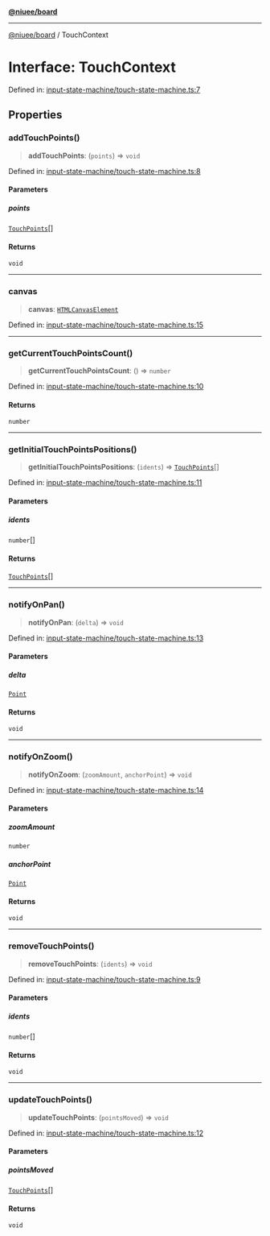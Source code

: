 [**@niuee/board**](../README.md)

***

[@niuee/board](../globals.md) / TouchContext

# Interface: TouchContext

Defined in: [input-state-machine/touch-state-machine.ts:7](https://github.com/niuee/board/blob/d74620e4e63da3004adfc7105b7f1136fce9577c/src/input-state-machine/touch-state-machine.ts#L7)

## Properties

### addTouchPoints()

> **addTouchPoints**: (`points`) => `void`

Defined in: [input-state-machine/touch-state-machine.ts:8](https://github.com/niuee/board/blob/d74620e4e63da3004adfc7105b7f1136fce9577c/src/input-state-machine/touch-state-machine.ts#L8)

#### Parameters

##### points

[`TouchPoints`](../type-aliases/TouchPoints.md)[]

#### Returns

`void`

***

### canvas

> **canvas**: [`HTMLCanvasElement`](https://developer.mozilla.org/docs/Web/API/HTMLCanvasElement)

Defined in: [input-state-machine/touch-state-machine.ts:15](https://github.com/niuee/board/blob/d74620e4e63da3004adfc7105b7f1136fce9577c/src/input-state-machine/touch-state-machine.ts#L15)

***

### getCurrentTouchPointsCount()

> **getCurrentTouchPointsCount**: () => `number`

Defined in: [input-state-machine/touch-state-machine.ts:10](https://github.com/niuee/board/blob/d74620e4e63da3004adfc7105b7f1136fce9577c/src/input-state-machine/touch-state-machine.ts#L10)

#### Returns

`number`

***

### getInitialTouchPointsPositions()

> **getInitialTouchPointsPositions**: (`idents`) => [`TouchPoints`](../type-aliases/TouchPoints.md)[]

Defined in: [input-state-machine/touch-state-machine.ts:11](https://github.com/niuee/board/blob/d74620e4e63da3004adfc7105b7f1136fce9577c/src/input-state-machine/touch-state-machine.ts#L11)

#### Parameters

##### idents

`number`[]

#### Returns

[`TouchPoints`](../type-aliases/TouchPoints.md)[]

***

### notifyOnPan()

> **notifyOnPan**: (`delta`) => `void`

Defined in: [input-state-machine/touch-state-machine.ts:13](https://github.com/niuee/board/blob/d74620e4e63da3004adfc7105b7f1136fce9577c/src/input-state-machine/touch-state-machine.ts#L13)

#### Parameters

##### delta

[`Point`](../type-aliases/Point.md)

#### Returns

`void`

***

### notifyOnZoom()

> **notifyOnZoom**: (`zoomAmount`, `anchorPoint`) => `void`

Defined in: [input-state-machine/touch-state-machine.ts:14](https://github.com/niuee/board/blob/d74620e4e63da3004adfc7105b7f1136fce9577c/src/input-state-machine/touch-state-machine.ts#L14)

#### Parameters

##### zoomAmount

`number`

##### anchorPoint

[`Point`](../type-aliases/Point.md)

#### Returns

`void`

***

### removeTouchPoints()

> **removeTouchPoints**: (`idents`) => `void`

Defined in: [input-state-machine/touch-state-machine.ts:9](https://github.com/niuee/board/blob/d74620e4e63da3004adfc7105b7f1136fce9577c/src/input-state-machine/touch-state-machine.ts#L9)

#### Parameters

##### idents

`number`[]

#### Returns

`void`

***

### updateTouchPoints()

> **updateTouchPoints**: (`pointsMoved`) => `void`

Defined in: [input-state-machine/touch-state-machine.ts:12](https://github.com/niuee/board/blob/d74620e4e63da3004adfc7105b7f1136fce9577c/src/input-state-machine/touch-state-machine.ts#L12)

#### Parameters

##### pointsMoved

[`TouchPoints`](../type-aliases/TouchPoints.md)[]

#### Returns

`void`

